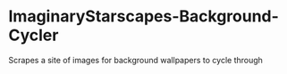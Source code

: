 ImaginaryStarscapes-Background-Cycler
=====================================

Scrapes a site of images for background wallpapers to cycle through
